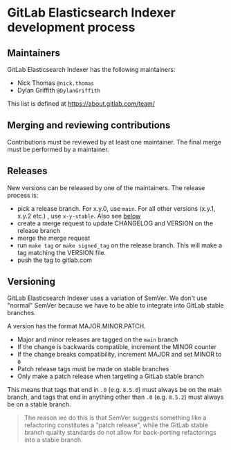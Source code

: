 # GitLab Elasticsearch Indexer development process

## Maintainers

GitLab Elasticsearch Indexer has the following maintainers:

- Nick Thomas `@nick.thomas`
- Dylan Griffith `@DylanGriffith`

This list is defined at https://about.gitlab.com/team/

## Merging and reviewing contributions

Contributions must be reviewed by at least one maintainer. The final merge must
be performed by a maintainer.

## Releases

New versions can be released by one of the maintainers. The release process is:

-   pick a release branch. For x.y.0, use `main`. For all other
    versions (x.y.1, x.y.2 etc.) , use `x-y-stable`. Also see [below](#versioning)
-   create a merge request to update CHANGELOG and VERSION on the
    release branch
-   merge the merge request
-   run `make tag` or `make signed_tag` on the release branch. This will
    make a tag matching the VERSION file.
-   push the tag to gitlab.com

## Versioning

GitLab Elasticsearch Indexer uses a variation of SemVer. We don't use
"normal" SemVer because we have to be able to integrate into GitLab stable
branches.

A version has the format MAJOR.MINOR.PATCH.

- Major and minor releases are tagged on the `main` branch
- If the change is backwards compatible, increment the MINOR counter
- If the change breaks compatibility, increment MAJOR and set MINOR to `0`
- Patch release tags must be made on stable branches
- Only make a patch release when targeting a GitLab stable branch

This means that tags that end in `.0` (e.g. `8.5.0`) must always be on
the main branch, and tags that end in anything other than `.0` (e.g.
`8.5.2`) must always be on a stable branch.

> The reason we do this is that SemVer suggests something like a
> refactoring constitutes a "patch release", while the GitLab stable
> branch quality standards do not allow for back-porting refactorings
> into a stable branch.
